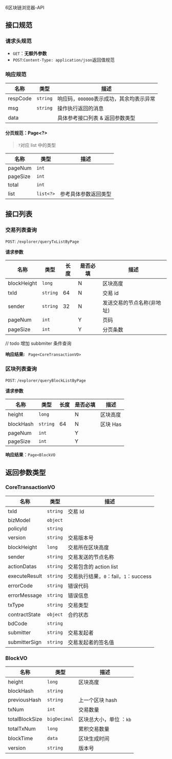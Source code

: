 6区块链浏览器-API

## 接口规范

### 请求头规范

*   `GET`：**无额外参数**
*   `POST`:`Content-Type: application/json`返回值规范

### 响应规范

| 名称     | 类型     | 描述                                     |
| -------- | -------- | ---------------------------------------- |
| respCode | `string` | 响应码，`000000`表示成功，其余均表示异常 |
| msg      | `string` | 操作执行返回的消息                       |
| data     |          | 具体参考接口列表 & 返回参数类型          |

#### 分页规范：Page<?>

>   `?`对应 list 中的类型

| 名称     | 类型      | 描述                 |
| -------- | --------- | -------------------- |
| pageNum  | `int`     |                      |
| pageSize | `int`     |                      |
| total    | `int`     |                      |
| list     | `list<?>` | 参考具体参数返回类型 |

## 接口列表

### 交易列表查询

`POST`: `/explorer/queryTxListByPage`

**请求参数**

| 名称        | 类型     | 长度 | 是否必填 | 描述                       |
| ----------- | -------- | ---- | -------- | -------------------------- |
| blockHeight | `long`   |      | N        | 区块高度                   |
| txId        | `string` | 64   | N        | 交易 id                    |
| sender      | `string` | 32   | N        | 发送交易的节点名称(非地址) |
| pageNum     | `int`    |      | Y        | 页码                       |
| pageSize    | `int`    |      | Y        | 分页条数                   |

// todo 增加 subbmiter 条件查询

**响应结果:** ` Page<CoreTransactionVO>`

### 区块列表查询

`POST`: `/explorer/queryBlockListByPage`

**请求参数**

| 名称      | 类型     | 长度 | 是否必填 | 描述     |
| --------- | -------- | ---- | -------- | -------- |
| height    | `long`   |      | N        | 区块高度 |
| blockHash | `string` | 64   | N        | 区块 Has |
| pageNum   | `int`    |      | Y        |          |
| pageSize  | `int`    |      | Y        |          |

**响应结果**：`Page<BlockVO`

## 返回参数类型

### CoreTransactionVO

| 名称          | 类型     | 描述                                  |
| ------------- | -------- | ------------------------------------- |
| txId          | `string` | 交易 Id                               |
| bizModel      | `object` |                                       |
| policyId      | `string` |                                       |
| version       | `string` | 交易版本号                            |
| blockHeight   | `long`   | 交易所在区块高度                      |
| sender        | `string` | 交易发送的节点名称                    |
| actionDatas   | `string` | 交易包含的 action list                |
| executeResult | `string` | 交易执行结果，`0`：fail，`1`：success |
| errorCode     | `string` | 错误代码                              |
| errorMessage  | `string` | 错误信息                              |
| txType        | `string` | 交易类型                              |
| contractState | `object` | 合约状态                              |
| bdCode        | `string` |                                       |
| submitter     | `string` | 交易发起者                            |
| submitterSign | `string` | 交易发起者的签名值                    |

### BlockVO

| 名称           | 类型         | 描述                    |
| -------------- | ------------ | ----------------------- |
| height         | `long`       | 区块高度                |
| blockHash      | `string`     |                         |
| previousHash   | `string`     | 上一个区块 hash         |
| txNum          | `int`        | 交易数量                |
| totalBlockSize | `bigDecimal` | 区块总大小，单位 ：`kb` |
| totalTxNum     | `long`       | 累积交易数量            |
| blockTime      | `data`       | 区块生成时间            |
| version        | `string`     | 版本号                  |

